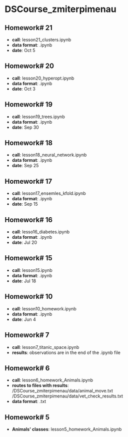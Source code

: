 # DSCourse_zmiterpimenau

## **Homework# 21**
- **call**: lesson21_clusters.ipynb
- **data format**: .ipynb
- **date**: Oct 5

## **Homework# 20**
- **call**: lesson20_hyperopt.ipynb
- **data format**: .ipynb
- **date**: Oct 3

## **Homework# 19**
- **call**: lesson19_trees.ipynb
- **data format**: .ipynb
- **date**: Sep 30

## **Homework# 18**
- **call**: lesson18_neural_network.ipynb
- **data format**: .ipynb
- **date**: Sep 25

## **Homework# 17**
- **call**: lesson17_ensemles_kfold.ipynb
- **data format**: .ipynb
- **date**: Sep 15

## **Homework# 16**
- **call**: lesso16_diabetes.ipynb
- **data format**: .ipynb
- **date**: Jul 20


## **Homework# 15**
- **call**: lesson15.ipynb 
- **data format**: .ipynb
- **date**: Jul 18


## **Homework# 10**
- **call**: lesson10_homework.ipynb
- **data format**: .ipynb
- **date**: Jun 4


## **Homework# 7**
- **call**: lesson7_titanic_space.ipynb
- **results**: observations are in the end of the .ipynb file


## **Homework# 6**
- **call**: lesson6_homework_Animals.ipynb
- **routes to files with results**: /DSCourse_zmiterpimenau/data/animal_move.txt
  /DSCourse_zmiterpimenau/data/vet_check_results.txt
- **data format**: .txt

## **Homework# 5**
- **Animals' classes**: lesson5_homework_Animals.ipynb
